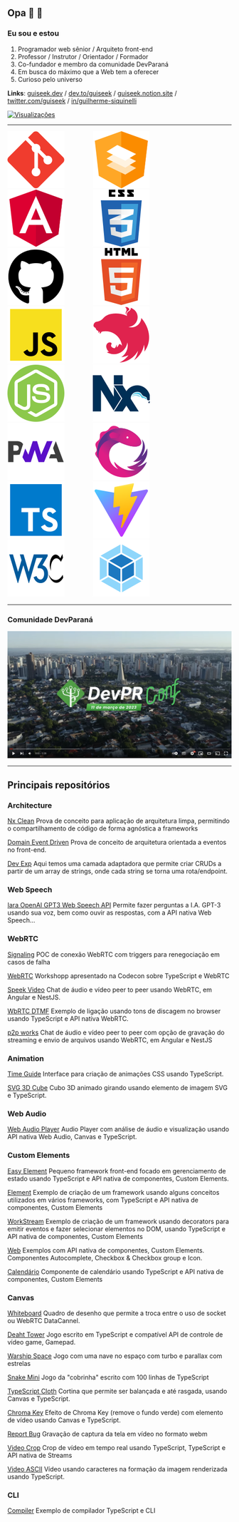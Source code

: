 ## Opa 👋 👨

### Eu sou e estou
1. Programador web sênior / Arquiteto front-end
2. Professor / Instrutor / Orientador / Formador
3. Co-fundador e membro da comunidade DevParaná
4. Em busca do máximo que a Web tem a oferecer
5. Curioso pelo universo

**Links**: [guiseek.dev](https://guiseek.dev) / [dev.to/guiseek](https://dev.to/guiseek) / [guiseek.notion.site](https://guiseek.notion.site) / [twitter.com/guiseek](https://twitter.com/guiseek) / [in/guilherme-siquinelli](https://www.linkedin.com/in/guilherme-siquinelli/)

[
  ![Visualizações](https://komarev.com/ghpvc/?username=guiseek)
](https://bit.ly/3gQLF7q)


---
<section>
<a target="_blank" rel="noopener noreferrer" href="./assets/git.svg"><img src="./assets/git.svg" style="max-width: 100%; margin-right: 60px"></a>
<a target="_blank" rel="noopener noreferrer" href="./assets/angular material.svg"><img src="./assets/angular material.svg" style="max-width: 100%; margin-right: 60px"></a>
<a target="_blank" rel="noopener noreferrer" href="./assets/angular.svg"><img src="./assets/angular.svg" style="max-width: 100%; margin-right: 60px"></a>
<a target="_blank" rel="noopener noreferrer" href="./assets/css.svg"><img src="./assets/css.svg" style="max-width: 100%; margin-right: 60px"></a>
<a target="_blank" rel="noopener noreferrer" href="./assets/github.svg"><img src="./assets/github.svg" style="max-width: 100%; margin-right: 60px"></a>
<a target="_blank" rel="noopener noreferrer" href="./assets/html.svg"><img src="./assets/html.svg" style="max-width: 100%; margin-right: 60px"></a>
<a target="_blank" rel="noopener noreferrer" href="./assets/javascript.svg"><img src="./assets/javascript.svg" style="max-width: 100%; margin-right: 60px"></a>
<a target="_blank" rel="noopener noreferrer" href="./assets/nest.svg"><img src="./assets/nest.svg" style="max-width: 100%; margin-right: 60px"></a>
<a target="_blank" rel="noopener noreferrer" href="./assets/nodejs.svg"><img src="./assets/nodejs.svg" style="max-width: 100%; margin-right: 60px"></a>
<a target="_blank" rel="noopener noreferrer" href="./assets/nx.svg"><img src="./assets/nx.svg" style="max-width: 100%; margin-right: 60px"></a>
<a target="_blank" rel="noopener noreferrer" href="./assets/pwa.svg"><img src="./assets/pwa.svg" style="max-width: 100%; margin-right: 60px"></a>
<a target="_blank" rel="noopener noreferrer" href="./assets/rxjs.svg"><img src="./assets/rxjs.svg" style="max-width: 100%; margin-right: 60px"></a>
<a target="_blank" rel="noopener noreferrer" href="./assets/typescript.svg"><img src="./assets/typescript.svg" style="max-width: 100%; margin-right: 60px"></a>
<a target="_blank" rel="noopener noreferrer" href="./assets/vite.svg"><img src="./assets/vite.svg" style="max-width: 100%; margin-right: 60px"></a>
<a target="_blank" rel="noopener noreferrer" href="./assets/w3c.svg"><img src="./assets/w3c.svg" style="max-width: 100%; margin-right: 60px"></a>
<a target="_blank" rel="noopener noreferrer" href="./assets/webpack.svg"><img src="./assets/webpack.svg" style="max-width: 100%; margin-right: 60px"></a>
</section>


---

### Comunidade DevParaná
[![Assista ao vídeo](./assets/devpr-conf-cover.png)](https://youtu.be/lB6yR2TBkX0)

---

## Principais repositórios


### Architecture
[Nx Clean](https://github.com/guiseek/nx-clean)
Prova de conceito para aplicação de arquitetura limpa, permitindo o compartilhamento de código de forma agnóstica a frameworks


[Domain Event Driven](https://github.com/guiseek/domain-event-driven)
Prova de conceito de arquitetura orientada a eventos no front-end.


[Dev Exp](https://github.com/guiseek/devexp)
Aqui temos uma camada adaptadora que permite criar CRUDs a partir de um array de strings, onde cada string se torna uma rota/endpoint.



### Web Speech
[Iara OpenAI GPT3 Web Speech API](https://github.com/guiseek/iara-openai-gpt3-web-speech-api)
Permite fazer perguntas a I.A. GPT-3 usando sua voz, bem como ouvir as respostas, com a API nativa Web Speech...



### WebRTC

[Signaling](https://github.com/guiseek/signaling)
POC de conexão WebRTC com triggers para renegociação em casos de falha


[WebRTC](https://github.com/guiseek/webrtc)
Workshopp apresentado na Codecon sobre TypeScript e WebRTC


[Speek Video](https://github.com/guiseek/speek.video)
Chat de áudio e vídeo peer to peer usando WebRTC, em Angular e NestJS.


[WbRTC DTMF](https://github.com/guiseek/webrtc-dtmf)
Exemplo de ligação usando tons de discagem no browser usando TypeScript e API nativa WebRTC.


[p2p works](https://github.com/guiseek/p2p.works)
Chat de áudio e vídeo peer to peer com opção de gravação do streaming e envio de arquivos usando WebRTC, em Angular e NestJS



### Animation
[Time Guide](https://github.com/guiseek/timeguide)
Interface para criação de animações CSS usando TypeScript.


[SVG 3D Cube](https://github.com/guiseek/svg-3d-cube)
Cubo 3D animado girando usando elemento de imagem SVG e TypeScript.



### Web Audio
[Web Audio Player](https://github.com/guiseek/web-audio-player)
Audio Player com análise de áudio e visualização usando API nativa Web Audio, Canvas e TypeScript.



### Custom Elements
[Easy Element](https://github.com/guiseek/easy-element)
Pequeno framework front-end focado em gerenciamento de estado usando TypeScript e API nativa de componentes, Custom Elements.


[Element](https://github.com/guiseek/element)
Exemplo de criação de um framework usando alguns conceitos utilizados em vários frameworks, com TypeScript e API nativa de componentes, Custom Elements


[WorkStream](https://github.com/guiseek/workstream)
Exemplo de criação de um framework usando decorators para emitir eventos e fazer selecionar elementos no DOM, usando TypeScript e API nativa de componentes, Custom Elements


[Web](https://github.com/guiseek/web)
Exemplos com API nativa de componentes, Custom Elements. Componentes Autocomplete, Checkbox & Checkbox group e Icon.


[Calendário](https://github.com/guiseek/calendario)
Componente de calendário usando TypeScript e API nativa de componentes, Custom Elements




### Canvas
[Whiteboard](https://github.com/guiseek/whiteboard)
Quadro de desenho que permite a troca entre o uso de socket ou WebRTC DataCannel.


[Deaht Tower](https://github.com/guiseek/death-tower)
Jogo escrito em TypeScript e compatível API de controle de vídeo game, Gamepad.


[Warship Space](https://github.com/guiseek/warship.space)
Jogo com uma nave no espaço com turbo e parallax com estrelas


[Snake Mini](https://github.com/guiseek/snake-mini)
Jogo da "cobrinha" escrito com 100 linhas de TypeScript


[TypeScript Cloth](https://github.com/guiseek/typescript-cloth)
Cortina que permite ser balançada e até rasgada, usando Canvas e TypeScript.


[Chroma Key](https://github.com/guiseek/chroma-key)
Efeito de Chroma Key (remove o fundo verde) com elemento de vídeo usando Canvas e TypeScript.


[Report Bug](https://github.com/guiseek/report-bug)
Gravação de captura da tela em vídeo no formato webm


[Video Crop](https://github.com/guiseek/video-crop)
Crop de vídeo em tempo real usando TypeScript, TypeScript e API nativa de Streams


[Video ASCII](https://github.com/guiseek/video-ascii)
Vídeo usando caracteres na formação da imagem renderizada usando TypeScript.


### CLI
[Compiler](https://github.com/guiseek/compiler)
Exemplo de compilador TypeScript e CLI
